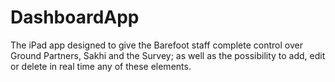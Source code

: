 # DashboardApp
The iPad app designed to give the Barefoot staff complete control over Ground Partners, Sakhi and the Survey; as well as the possibility to add, edit or delete in real time any of these elements.
